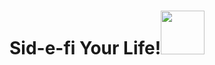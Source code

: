 # Sid-e-fi Your Life!<img src="https://media1.giphy.com/media/3C5GiCUkah8Gs/giphy.gif?cid=ecf05e47kucvfvafr49iy1kanxavuoi35r1n85mx63yylkcx&rid=giphy.gif&ct=s" width="70">
